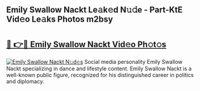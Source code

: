 ## Emily Swallow Nackt Le𝚊k𝚎d N𝚞𝚍e - Part-KtE Vid𝚎o Le𝚊ks Photos m2bsy

# <h2><a href="http://fbasx94.evod.top/?m=Emily+Swallow+Nackt">🔗 👉🔴 Emily Swallow Nackt Vid𝚎o Ph𝚘t𝚘s</a></h2>

[![Emily Swallow Nackt N𝚞d𝚎s](https://i.imgur.com/8V9OHl7.gif)](http://fbasx94.evod.top/?m=Emily+Swallow+Nackt)
Social media personality Emily Swallow Nackt specializing in dance and lifestyle content. Emily Swallow Nackt is a well-known public figure, recognized for his distinguished career in politics and diplomacy. 

